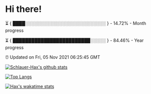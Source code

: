# Hi there!

⏳ { ████░░░░░░░░░░░░░░░░░░░░░░░░░░ } - 14.72% - Month progress

⏳ { █████████████████████████░░░░░ } - 84.46% - Year progress

⏰ Updated on Fri, 05 Nov 2021 06:25:45 GMT


[![Schlauer-Hax's github stats](https://github-readme-stats.vercel.app/api?username=Schlauer-Hax&show_icons=true&theme=dark&count_private=true)](https://github.com/Schlauer-Hax)


[![Top Langs](https://github-readme-stats.vercel.app/api/top-langs/?username=Schlauer-Hax&layout=compact&theme=dark)](https://github.com/Schlauer-Hax?tab=repositories)


[![Hax's wakatime stats](https://github-readme-stats.vercel.app/api/wakatime?username=Hax&theme=dark)](https://wakatime.com/@Hax)

